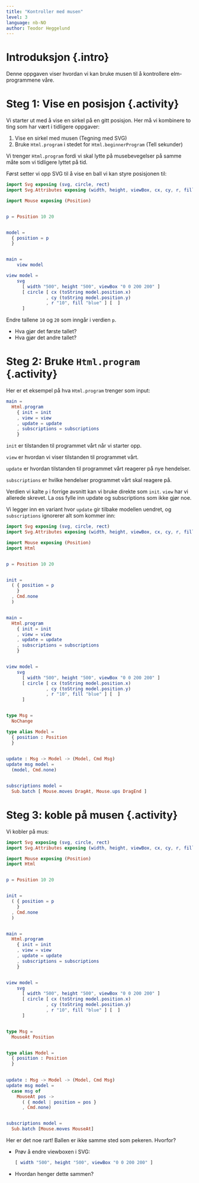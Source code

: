 ```yaml
---
title: "Kontroller med musen"
level: 3
language: nb-NO
author: Teodor Heggelund
---
```


# Introduksjon {.intro}

Denne oppgaven viser hvordan vi kan bruke musen til å kontrollere
elm-programmene våre.

# Steg 1: Vise en posisjon {.activity}

Vi starter ut med å vise en sirkel på en gitt posisjon. Her må vi kombinere to
ting som har vært i tidligere oppgaver:

1. Vise en sirkel med musen (Tegning med SVG)
2. Bruke `Html.program` i stedet for `Html.beginnerProgram` (Tell sekunder)

Vi trenger `Html.program` fordi vi skal lytte på musebevegelser på samme måte
som vi tidligere lyttet på tid.

Først setter vi opp SVG til å vise en ball vi kan styre posisjonen til:

```elm
import Svg exposing (svg, circle, rect)
import Svg.Attributes exposing (width, height, viewBox, cx, cy, r, fill, x, y, width, height)

import Mouse exposing (Position)


p = Position 10 20


model =
  { position = p
  }


main =
    view model

view model = 
    svg
      [ width "500", height "500", viewBox "0 0 200 200" ]
      [ circle [ cx (toString model.position.x)
               , cy (toString model.position.y)
               , r "10", fill "blue" ] [  ]
      ]
```

Endre tallene `10` og `20` som inngår i verdien `p`.
- Hva gjør det første tallet?
- Hva gjør det andre tallet?

# Steg 2: Bruke `Html.program` {.activity}

Her er et eksempel på hva `Html.program` trenger som input:

```elm
main =
  Html.program
    { init = init
    , view = view
    , update = update
    , subscriptions = subscriptions
    }
```

`init` er tilstanden til programmet vårt når vi starter opp.

`view` er hvordan vi viser tilstanden til programmet vårt.

`update` er hvordan tilstanden til programmet vårt reagerer på nye hendelser.

`subscriptions` er hvilke hendelser programmet vårt skal reagere på.

Verdien vi kalte `p` i forrige avsnitt kan vi bruke direkte som `init`. `view`
har vi allerede skrevet. La oss fylle inn update og subscriptions som ikke gjør
noe.

Vi legger inn en variant hvor `update` gir tilbake modellen uendret, og
`subscriptions` ignorerer alt som kommer inn:

```elm
import Svg exposing (svg, circle, rect)
import Svg.Attributes exposing (width, height, viewBox, cx, cy, r, fill, x, y, width, height)

import Mouse exposing (Position)
import Html


p = Position 10 20


init =
  ( { position = p
    }
  , Cmd.none
  )


main =
  Html.program
    { init = init
    , view = view
    , update = update
    , subscriptions = subscriptions
    }


view model = 
    svg
      [ width "500", height "500", viewBox "0 0 200 200" ]
      [ circle [ cx (toString model.position.x)
               , cy (toString model.position.y)
               , r "10", fill "blue" ] [  ]
      ]


type Msg =
  NoChange

type alias Model =
  { position : Position
  }
  

update : Msg -> Model -> (Model, Cmd Msg)
update msg model =
  (model, Cmd.none)


subscriptions model = 
  Sub.batch [ Mouse.moves DragAt, Mouse.ups DragEnd ]
```

# Steg 3: koble på musen {.activity}

Vi kobler på mus:

```elm
import Svg exposing (svg, circle, rect)
import Svg.Attributes exposing (width, height, viewBox, cx, cy, r, fill, x, y, width, height)

import Mouse exposing (Position)
import Html


p = Position 10 20


init =
  ( { position = p
    }
  , Cmd.none
  )


main =
  Html.program
    { init = init
    , view = view
    , update = update
    , subscriptions = subscriptions
    }


view model = 
    svg
      [ width "500", height "500", viewBox "0 0 200 200" ]
      [ circle [ cx (toString model.position.x)
               , cy (toString model.position.y)
               , r "10", fill "blue" ] [  ]
      ]


type Msg =
  MouseAt Position


type alias Model =
  { position : Position
  }
  

update : Msg -> Model -> (Model, Cmd Msg)
update msg model =
  case msg of
    MouseAt pos ->
      ( { model | position = pos }
      , Cmd.none)


subscriptions model =
  Sub.batch [Mouse.moves MouseAt] 
```

Her er det noe rart! Ballen er ikke samme sted som pekeren. Hvorfor?

- Prøv å endre viewboxen i SVG:

  ```elm
  [ width "500", height "500", viewBox "0 0 200 200" ]
  ```

- Hvordan henger dette sammen?
